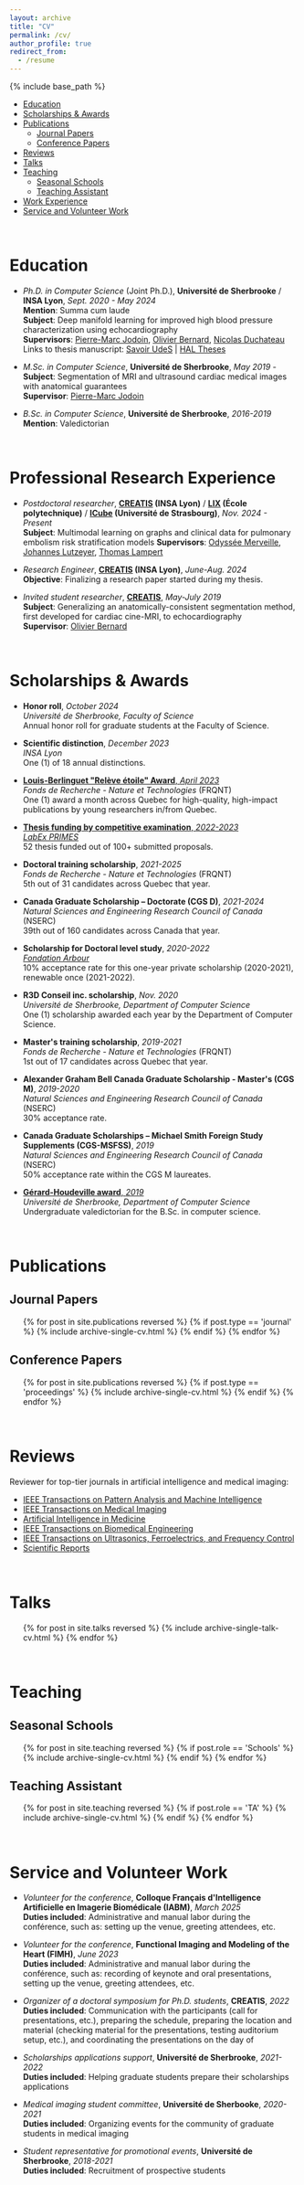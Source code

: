 ```yaml
---
layout: archive
title: "CV"
permalink: /cv/
author_profile: true
redirect_from:
  - /resume
---
```


{% include base_path %}

- [Education](#education)
- [Scholarships & Awards](#scholarships--awards)
- [Publications](#publications)
  - [Journal Papers](#journal-papers)
  - [Conference Papers](#conference-papers)
- [Reviews](#reviews)
- [Talks](#talks)
- [Teaching](#teaching)
  - [Seasonal Schools](#seasonal-schools)
  - [Teaching Assistant](#teaching-assistant)
- [Work Experience](#work-experience)
- [Service and Volunteer Work](#service-and-volunteer-work)

&nbsp;

Education
======
* *Ph.D. in Computer Science* (Joint Ph.D.), **Université de Sherbrooke** / **INSA Lyon**, *Sept. 2020 - May 2024*  
**Mention**: Summa cum laude  
**Subject**: Deep manifold learning for improved high blood pressure characterization using echocardiography  
**Supervisors**: [Pierre-Marc Jodoin](https://info.usherbrooke.ca/pmjodoin/index.html), [Olivier Bernard](https://www.creatis.insa-lyon.fr/~bernard/index.html), [Nicolas Duchateau](https://www.creatis.insa-lyon.fr/~duchateau/)  
Links to thesis manuscript: [Savoir UdeS](http://hdl.handle.net/11143/21647) | [HAL Theses](https://theses.hal.science/tel-04819640)

* *M.Sc. in Computer Science*, **Université de Sherbrooke**, *May 2019 -*  
**Subject**: Segmentation of MRI and ultrasound cardiac medical images with anatomical guarantees  
**Supervisor**: [Pierre-Marc Jodoin](https://info.usherbrooke.ca/pmjodoin/index.html)

* *B.Sc. in Computer Science*, **Université de Sherbrooke**, *2016-2019*  
**Mention**: Valedictorian

&nbsp;

Professional Research Experience
======
* *Postdoctoral researcher*, **[CREATIS](https://www.creatis.insa-lyon.fr/site7/en) (INSA Lyon)** / **[LIX](https://www.lix.polytechnique.fr) (École polytechnique)** / **[ICube](https://icube.unistra.fr) (Université de Strasbourg)**, *Nov. 2024 - Present*  
**Subject**: Multimodal learning on graphs and clinical data for pulmonary embolism risk stratification models
**Supervisors**: [Odyssée Merveille](https://www.creatis.insa-lyon.fr/~merveille/), [Johannes Lutzeyer](https://johanneslutzeyer.com), [Thomas Lampert](https://sites.google.com/site/tomalampert/home)

* *Research Engineer*, **[CREATIS](https://www.creatis.insa-lyon.fr/site7/en) (INSA Lyon)**, *June-Aug. 2024*  
**Objective**: Finalizing a research paper started during my thesis.

* *Invited student researcher*, **[CREATIS](https://www.creatis.insa-lyon.fr/site7/en)**, *May-July 2019*  
**Subject**: Generalizing an anatomically-consistent segmentation method, first developed for cardiac cine-MRI, to echocardiography  
**Supervisor**: [Olivier Bernard](https://www.creatis.insa-lyon.fr/~bernard/index.html)

<!-- * *Backend developer (Intern)*, **[GRIIS](https://griis.ca) (Interdisciplinary Research Group in Health Informatics)**, *Summer 2018*  
**Subject**: Specifying and validating software requirements, design and test-driven implementation of internal APIs  
**Supervisor**: [Luc Lavoie](http://info.usherbrooke.ca/llavoie/) -->

&nbsp;

Scholarships & Awards
======
* **Honor roll**, *October 2024*  
*Université de Sherbrooke, Faculty of Science*  
Annual honor roll for graduate students at the Faculty of Science.

* **Scientific distinction**, *December 2023*  
*INSA Lyon*  
One (1) of 18 annual distinctions.

* [**Louis-Berlinguet "Relève étoile" Award**, *April 2023*](https://frq.gouv.qc.ca/en/story-and-report/releve-etoile-louis-berlinguet-avril-2023/)  
*Fonds de Recherche - Nature et Technologies* (FRQNT)  
One (1) award a month across Quebec for high-quality, high-impact publications by young researchers in/from Quebec.

* [**Thesis funding by competitive examination**, *2022-2023*](https://primes.universite-lyon.fr/labex-primes/site-francais/navigation/recherche/wp-4-traitement-d-images-multidimensionnelles-/nathan-painchaud-2020-2023-apprentissage-profond-de-varietes-pour-une-meilleure-caracterisation-de-l-hypertension-arterielle-en-imagerie-echocardiographique-197031.kjsp)  
[*LabEx PRIMES*](https://primes.universite-lyon.fr)  
52 thesis funded out of 100+ submitted proposals.

* **Doctoral training scholarship**, *2021-2025*  
*Fonds de Recherche - Nature et Technologies* (FRQNT)  
5th out of 31 candidates across Quebec that year.

* **Canada Graduate Scholarship – Doctorate (CGS D)**, *2021-2024*  
*Natural Sciences and Engineering Research Council of Canada* (NSERC)  
39th out of 160 candidates across Canada that year.

<!-- * [**Hydro-Québec merit scholarship** (declined), *2021-2024*](https://www.usherbrooke.ca/recherche/etudier/pourquoi-choisir-udes/programmes-bourses/excellence/titulaires/hiver-2021)  
*Université de Sherbrooke* -->

* **Scholarship for Doctoral level study**, *2020-2022*  
[*Fondation Arbour*](https://www.fondationarbour.com/en/)  
10% acceptance rate for this one-year private scholarship (2020-2021), renewable once (2021-2022).

* **R3D Conseil inc. scholarship**, *Nov. 2020*  
*Université de Sherbrooke, Department of Computer Science*  
One (1) scholarship awarded each year by the Department of Computer Science.

* **Master's training scholarship**, *2019-2021*  
*Fonds de Recherche - Nature et Technologies* (FRQNT)  
1st out of 17 candidates across Quebec that year.

* **Alexander Graham Bell Canada Graduate Scholarship - Master's (CGS M)**, *2019-2020*  
*Natural Sciences and Engineering Research Council of Canada* (NSERC)  
30% acceptance rate.

<!-- * [**Graduate studies merit scholarship** (declined), *2019-2021*](https://www.usherbrooke.ca/recherche/etudier/pourquoi-choisir-udes/programmes-bourses/excellence/titulaires/hiver-2019)  
*Université de Sherbrooke* -->

* **Canada Graduate Scholarships – Michael Smith Foreign Study Supplements (CGS-MSFSS)**, *2019*  
*Natural Sciences and Engineering Research Council of Canada* (NSERC)  
50% acceptance rate within the CGS M laureates.

* [**Gérard-Houdeville award**, *2019*](https://www.usherbrooke.ca/informatique/actualites/prix-et-distinctions/mentions-excellence)  
*Université de Sherbrooke, Department of Computer Science*  
Undergraduate valedictorian for the B.Sc. in computer science.

&nbsp;

Publications
======

## Journal Papers
  <ul>{% for post in site.publications reversed %}
    {% if post.type == 'journal' %}
      {% include archive-single-cv.html %}
    {% endif %}
  {% endfor %}</ul>

## Conference Papers
  <ul>{% for post in site.publications reversed %}
    {% if post.type == 'proceedings' %}
      {% include archive-single-cv.html %}
    {% endif %}
  {% endfor %}</ul>

&nbsp;

Reviews
======
Reviewer for top-tier journals in artificial intelligence and medical imaging:
* [IEEE Transactions on Pattern Analysis and Machine Intelligence](https://ieeexplore.ieee.org/xpl/RecentIssue.jsp?punumber=34)
* [IEEE Transactions on Medical Imaging](https://ieeexplore.ieee.org/xpl/RecentIssue.jsp?punumber=42)
* [Artificial Intelligence in Medicine](https://www.sciencedirect.com/journal/artificial-intelligence-in-medicine)
* [IEEE Transactions on Biomedical Engineering](https://ieeexplore.ieee.org/xpl/RecentIssue.jsp?punumber=10)
* [IEEE Transactions on Ultrasonics, Ferroelectrics, and Frequency Control](https://ieeexplore.ieee.org/xpl/RecentIssue.jsp?punumber=58)
* [Scientific Reports](https://www.nature.com/srep/)

&nbsp;
  
Talks
======
  <ul>{% for post in site.talks reversed %}
    {% include archive-single-talk-cv.html %}
  {% endfor %}</ul>

&nbsp;

Teaching
======

## Seasonal Schools

  <ul>{% for post in site.teaching reversed %}
    {% if post.role == 'Schools' %}
      {% include archive-single-cv.html %}
    {% endif %}
  {% endfor %}</ul>

## Teaching Assistant

  <ul>{% for post in site.teaching reversed %}
    {% if post.role == 'TA' %}
      {% include archive-single-cv.html %}
    {% endif %}
  {% endfor %}</ul>

&nbsp;

Service and Volunteer Work
======
* *Volunteer for the conference*, **Colloque Français d'Intelligence Artificielle en Imagerie Biomédicale (IABM)**, *March 2025*  
**Duties included**: Administrative and manual labor during the conférence, such as: setting up the venue, greeting attendees, etc.

* *Volunteer for the conference*, **Functional Imaging and Modeling of the Heart (FIMH)**, *June 2023*  
**Duties included**: Administrative and manual labor during the conférence, such as: recording of keynote and oral presentations, setting up the venue, greeting attendees, etc.

* *Organizer of a doctoral symposium for Ph.D. students*, **CREATIS**, *2022*  
**Duties included**: Communication with the participants (call for presentations, etc.), preparing the schedule, preparing the location and material (checking material for the presentations, testing auditorium setup, etc.), and coordinating the presentations on the day of

* *Scholarships applications support*, **Université de Sherbrooke**, *2021-2022*  
**Duties included**: Helping graduate students prepare their scholarships applications

* *Medical imaging student committee*, **Université de Sherbooke**, *2020-2021*  
**Duties included**: Organizing events for the community of graduate students in medical imaging

* *Student representative for promotional events*, **Université de Sherbrooke**, *2018-2021*  
**Duties included**: Recruitment of prospective students
